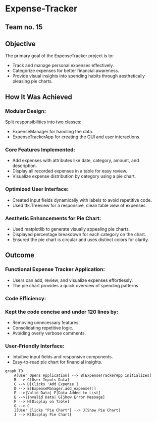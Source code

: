 # Expense-Tracker
## Team no. 15
## Objective
The primary goal of the ExpenseTracker project is to:

 - Track and manage personal expenses effectively.
 - Categorize expenses for better financial awareness.
 - Provide visual insights into spending habits through aesthetically pleasing pie charts.
## How It Was Achieved
### Modular Design:

Split responsibilities into two classes:
 - ExpenseManager for handling the data.
 - ExpenseTrackerApp for creating the GUI and user interactions.
### Core Features Implemented:

 - Add expenses with attributes like date, category, amount, and description.
 - Display all recorded expenses in a table for easy review.
 - Visualize expense distribution by category using a pie chart.
### Optimized User Interface:

 - Created input fields dynamically with labels to avoid repetitive code.
 - Used ttk.Treeview for a responsive, clean table view of expenses.
### Aesthetic Enhancements for Pie Chart:

 - Used matplotlib to generate visually appealing pie charts.
 - Displayed percentage breakdown for each category on the chart.
 - Ensured the pie chart is circular and uses distinct colors for clarity.
## Outcome
### Functional Expense Tracker Application:

 - Users can add, review, and visualize expenses effortlessly.
 - The pie chart provides a quick overview of spending patterns.
### Code Efficiency:

### Kept the code concise and under 120 lines by:
 - Removing unnecessary features.
 - Consolidating repetitive logic.
 - Avoiding overly verbose comments.
### User-Friendly Interface:

 - Intuitive input fields and responsive components.
 - Easy-to-read pie chart for financial insights.

```mermaid
graph TD
    A[User Opens Application] --> B[ExpenseTrackerApp initializes]
    B --> C[User Inputs Data]
    C --> D[Clicks 'Add Expense']
    D --> E[ExpenseManager.add_expense()]
    E -->|Valid Data| F[Data Added to List]
    E -->|Invalid Data| G[Show Error Message]
    F --> H[Display on Table]
    G --> C
    I[User Clicks "Pie Chart"] --> J[Show Pie Chart]
    J --> K[Display Pie Chart]

